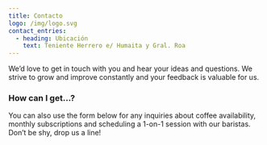 ```yaml
---
title: Contacto
logo: /img/logo.svg
contact_entries:
  - heading: Ubicación
    text: Teniente Herrero e/ Humaita y Gral. Roa
---
```


We’d love to get in touch with you and hear your ideas and
questions. We strive to grow and improve constantly and your feedback
is valuable for us.

<h3 class="f4 b lh-title mb2">How can I get…?</h3>

You can also use the form below for any inquiries about coffee
availability, monthly subscriptions and scheduling a 1-on-1 session
with our baristas. Don’t be shy, drop us a line!
